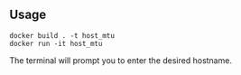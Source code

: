 ## Usage
```
docker build . -t host_mtu
docker run -it host_mtu
```
The terminal will prompt you to enter the desired hostname.